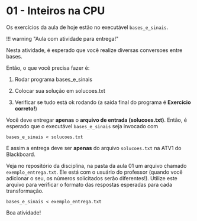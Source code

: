 # 01 - Inteiros na CPU

Os exercícios da aula de hoje estão no executável `bases_e_sinais`.

!!! warning "Aula com atividade para entrega!"

Nesta atividade, é esperado que você realize diversas conversoes entre bases.

Então, o que você precisa fazer é:

1. Rodar programa bases_e_sinais

2. Colocar sua solução em solucoes.txt

3. Verificar se tudo está ok rodando (a saida final do programa é **Exercício correto!**)


Você deve entregar **apenas** o **arquivo de entrada (solucoes.txt)**. Então, é esperado que o executável `bases_e_sinais` seja invocado com

```
bases_e_sinais < solucoes.txt
```

E assim a entrega deve ser **apenas** do arquivo `solucoes.txt` na ATV1 do Blackboard.

Veja no repositório da disciplina, na pasta da aula 01 um arquivo chamado `exemplo_entrega.txt`. Ele está com o usuário do professor (quando você adicionar o seu, os números solicitados serão diferentes!). Utilize este arquivo para verificar o formato das respostas esperadas para cada transformação.

```
bases_e_sinais < exemplo_entrega.txt
```

Boa atividade!